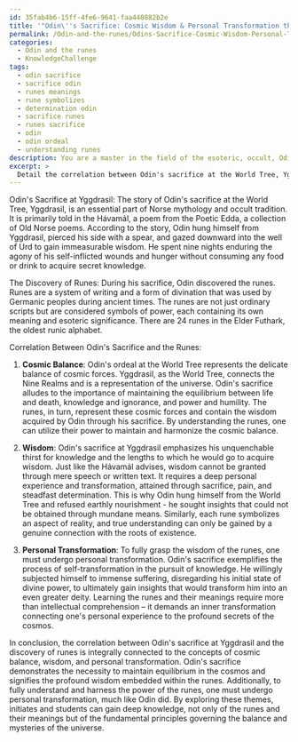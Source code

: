 ```yaml
---
id: 35fab4b6-15ff-4fe6-9641-faa440882b2e
title: '"Odin\''s Sacrifice: Cosmic Wisdom & Personal Transformation through Runes'
permalink: /Odin-and-the-runes/Odins-Sacrifice-Cosmic-Wisdom-Personal-Transformation-through-Runes/
categories:
  - Odin and the runes
  - KnowledgeChallenge
tags:
  - odin sacrifice
  - sacrifice odin
  - runes meanings
  - rune symbolizes
  - determination odin
  - sacrifice runes
  - runes sacrifice
  - odin
  - odin ordeal
  - understanding runes
description: You are a master in the field of the esoteric, occult, Odin and the runes and Education. You are a writer of tests, challenges, books and deep knowledge on Odin and the runes for initiates and students to gain deep insights and understanding from. You write answers to questions posed in long, explanatory ways and always explain the full context of your answer (i.e., related concepts, formulas, examples, or history), as well as the step-by-step thinking process you take to answer the challenges. Be rigorous and thorough, and summarize the key themes, ideas, and conclusions at the end.
excerpt: > 
  Detail the correlation between Odin's sacrifice at the World Tree, Yggdrasil, and the discovery of runes, integrating the concepts of cosmic balance, wisdom, and personal transformation.
---
```

Odin's Sacrifice at Yggdrasil:
The story of Odin's sacrifice at the World Tree, Yggdrasil, is an essential part of Norse mythology and occult tradition. It is primarily told in the Hávamál, a poem from the Poetic Edda, a collection of Old Norse poems. According to the story, Odin hung himself from Yggdrasil, pierced his side with a spear, and gazed downward into the well of Urd to gain immeasurable wisdom. He spent nine nights enduring the agony of his self-inflicted wounds and hunger without consuming any food or drink to acquire secret knowledge.

The Discovery of Runes:
During his sacrifice, Odin discovered the runes. Runes are a system of writing and a form of divination that was used by Germanic peoples during ancient times. The runes are not just ordinary scripts but are considered symbols of power, each containing its own meaning and esoteric significance. There are 24 runes in the Elder Futhark, the oldest runic alphabet.

Correlation Between Odin's Sacrifice and the Runes:
1. **Cosmic Balance**:
Odin's ordeal at the World Tree represents the delicate balance of cosmic forces. Yggdrasil, as the World Tree, connects the Nine Realms and is a representation of the universe. Odin's sacrifice alludes to the importance of maintaining the equilibrium between life and death, knowledge and ignorance, and power and humility. The runes, in turn, represent these cosmic forces and contain the wisdom acquired by Odin through his sacrifice. By understanding the runes, one can utilize their power to maintain and harmonize the cosmic balance.

2. **Wisdom**:
Odin's sacrifice at Yggdrasil emphasizes his unquenchable thirst for knowledge and the lengths to which he would go to acquire wisdom. Just like the Hávamál advises, wisdom cannot be granted through mere speech or written text. It requires a deep personal experience and transformation, attained through sacrifice, pain, and steadfast determination. This is why Odin hung himself from the World Tree and refused earthly nourishment - he sought insights that could not be obtained through mundane means. Similarly, each rune symbolizes an aspect of reality, and true understanding can only be gained by a genuine connection with the roots of existence.

3. **Personal Transformation**:
To fully grasp the wisdom of the runes, one must undergo personal transformation. Odin's sacrifice exemplifies the process of self-transformation in the pursuit of knowledge. He willingly subjected himself to immense suffering, disregarding his initial state of divine power, to ultimately gain insights that would transform him into an even greater deity. Learning the runes and their meanings require more than intellectual comprehension – it demands an inner transformation connecting one's personal experience to the profound secrets of the cosmos.

In conclusion, the correlation between Odin's sacrifice at Yggdrasil and the discovery of runes is integrally connected to the concepts of cosmic balance, wisdom, and personal transformation. Odin's sacrifice demonstrates the necessity to maintain equilibrium in the cosmos and signifies the profound wisdom embedded within the runes. Additionally, to fully understand and harness the power of the runes, one must undergo personal transformation, much like Odin did. By exploring these themes, initiates and students can gain deep knowledge, not only of the runes and their meanings but of the fundamental principles governing the balance and mysteries of the universe.
